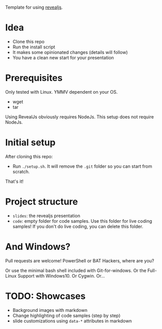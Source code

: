 Template for using [revealjs](https://github.com/hakimel/reveal.js).

# Idea

- Clone this repo
- Run the install script
- It makes some opinionated changes (details will follow)
- You have a clean new start for your presentation

# Prerequisites

Only tested with Linux. YMMV dependent on your OS.

- wget
- tar

Using RevealJs obviously requires NodeJs. This setup does not require NodeJs.

# Initial setup 

After cloning this repo:

- Run `./setup.sh`. It will remove the `.git` folder so you can start from scratch.

That's it!

# Project structure

- `slides`: the revealjs presentation
- `code`: empty folder for code samples. Use this folder for live coding samples! If you don't do live coding, you can delete this folder.

# And Windows?

Pull requests are welcome! PowerShell or BAT Hackers, where are you?

Or use the minimal bash shell included with Git-for-windows. Or the Full-Linux Support with Windows10. Or Cygwin. Or...

# TODO: Showcases

- Background images with markdown
- Change highlighting of code samples (step by step)
- slide customizations using `data-*` attributes in markdown

